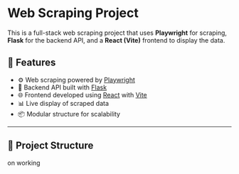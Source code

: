 # Web Scraping Project

This is a full-stack web scraping project that uses **Playwright** for scraping, **Flask** for the backend API, and a **React (Vite)** frontend to display the data.

## 📌 Features

- ⚙️ Web scraping powered by [Playwright](https://playwright.dev/)
- 🧠 Backend API built with [Flask](https://flask.palletsprojects.com/)
- 🌐 Frontend developed using [React](https://reactjs.org/) with [Vite](https://vitejs.dev/)
- 📊 Live display of scraped data
- 📦 Modular structure for scalability

---

## 📁 Project Structure
on working

